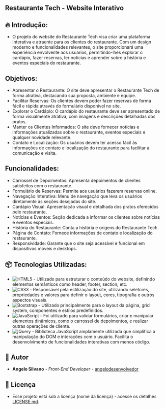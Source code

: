 ## Restaurante Tech - Website Interativo

## 🔥 Introdução:

- O projeto do website do Restaurante Tech visa criar uma plataforma interativa e atraente para os clientes do restaurante. Com um design moderno e funcionalidades relevantes, o site proporcionará uma experiência envolvente aos usuários, permitindo-lhes explorar o cardápio, fazer reservas, ler notícias e aprender sobre a história e eventos especiais do restaurante.

## Objetivos:

- Apresentar o Restaurante: O site deve apresentar o Restaurante Tech de forma atrativa, destacando sua proposta, ambiente e equipe.
- Facilitar Reservas: Os clientes devem poder fazer reservas de forma fácil e rápida através do formulário disponível no site.
- Explorar o Cardápio: O cardápio do restaurante deve ser apresentado de forma visualmente atrativa, com imagens e descrições detalhadas dos pratos.
- Manter os Clientes Informados: O site deve fornecer notícias e informações atualizadas sobre o restaurante, eventos especiais e qualquer novidade relevante.
- Contato e Localização: Os usuários devem ter acesso fácil às informações de contato e localização do restaurante para facilitar a comunicação e visita.
  
## Funcionalidades:

- Carrossel de Depoimentos: Apresenta depoimentos de clientes satisfeitos com o restaurante.
- Formulário de Reservas: Permite aos usuários fazerem reservas online.
- Navegação Interativa: Menu de navegação que leva os usuários diretamente às seções desejadas do site.
- Cardápio Visual: Apresentação visual e detalhada dos pratos oferecidos pelo restaurante.
- Notícias e Eventos: Seção dedicada a informar os clientes sobre notícias e eventos especiais.
- História do Restaurante: Conta a história e origens do Restaurante Tech.
- Página de Contato: Fornece informações de contato e localização do restaurante.
- Responsividade: Garante que o site seja acessível e funcional em dispositivos móveis e desktops.

## 📦 Tecnologias Utilizadas:

- ![HTML5](https://img.shields.io/badge/html5-%23E34F26.svg?style=for-the-badge&logo=html5&logoColor=white) - Utilizado para estruturar o conteúdo do website, definindo elementos semânticos como header, footer, section, etc.
- ![CSS3](https://img.shields.io/badge/css3-%231572B6.svg?style=for-the-badge&logo=css3&logoColor=white) - Responsável pela estilização do site, utilizando seletores, propriedades e valores para definir o layout, cores, tipografia e outros aspectos visuais.
- ![Bootstrap](https://img.shields.io/badge/bootstrap-%238511FA.svg?style=for-the-badge&logo=bootstrap&logoColor=white) - Utilizado principalmente para o layout da página, grid system, componentes e estilos predefinidos.
- ![JavaScript](https://img.shields.io/badge/javascript-%23323330.svg?style=for-the-badge&logo=javascript&logoColor=%23F7DF1E) - Foi utilizado para validar formulários, criar e manipular elementos dinâmicos, como o carrossel de depoimentos, e realizar outras operações de cliente.
- ![jQuery](https://img.shields.io/badge/jquery-%230769AD.svg?style=for-the-badge&logo=jquery&logoColor=white) - Biblioteca JavaScript amplamente utilizada que simplifica a manipulação do DOM e interações com o usuário. Facilita o desenvolvimento de funcionalidades interativas com menos código.

## 👷 Autor

- **Angelo Silvano** - *Front-End Developer* - [angelodesenvolvedor](https://github.com/angelodesenvolvedor)

## 📄 Licença
- Esse projeto está sob a licença (nome da licença) - acesse os detalhes [LICENSE.md]().  
